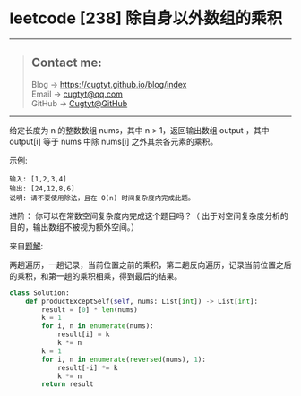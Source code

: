 # leetcode [238] 除自身以外数组的乘积

---
> ## Contact me:
> Blog -> <https://cugtyt.github.io/blog/index>  
> Email -> <cugtyt@qq.com>  
> GitHub -> [Cugtyt@GitHub](https://github.com/Cugtyt)

---

给定长度为 n 的整数数组 nums，其中 n > 1，返回输出数组 output ，其中 output[i] 等于 nums 中除 nums[i] 之外其余各元素的乘积。

示例:
```
输入: [1,2,3,4]
输出: [24,12,8,6]
说明: 请不要使用除法，且在 O(n) 时间复杂度内完成此题。
```

进阶：
你可以在常数空间复杂度内完成这个题目吗？（ 出于对空间复杂度分析的目的，输出数组不被视为额外空间。）

来自[题解](https://leetcode-cn.com/problems/product-of-array-except-self/solution/cheng-ji-dang-qian-shu-zuo-bian-de-cheng-ji-dang-q/):

两趟遍历，一趟记录，当前位置之前的乘积，第二趟反向遍历，记录当前位置之后的乘积，和第一趟的乘积相乘，得到最后的结果。

``` python
class Solution:
    def productExceptSelf(self, nums: List[int]) -> List[int]:
        result = [0] * len(nums)
        k = 1
        for i, n in enumerate(nums):
            result[i] = k
            k *= n
        k = 1
        for i, n in enumerate(reversed(nums), 1):
            result[-i] *= k
            k *= n
        return result
```